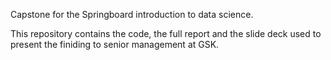 Capstone for the Springboard introduction to data science. 

This repository contains the code, the full report and the slide deck used to present the finiding to senior management at GSK.

